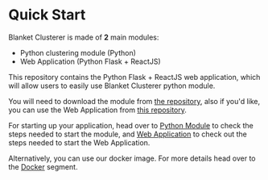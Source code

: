 # Quick Start

Blanket Clusterer is made of **2** main modules:
- Python clustering module (Python)
- Web Application (Python Flask + ReactJS)

This repository contains the Python Flask + ReactJS web application, which will allow users to easily use Blanket
Clusterer python module.

You will need to download the module
from [the repository](https://github.com/Konstantin-Bogdanoski/Blanket-Clusterer-Module), also if you'd like, you can
use the Web Application from [this repository](https://github.com/Konstantin-Bogdanoski/Blanket-Clusterer-GUI).

For starting up your application, head over to [Python Module](getting-started/python-module.md) to check the steps
needed to start the module, and [Web Application](getting-started/web-application.md) to check out the steps needed to
start the Web Application.

Alternatively, you can use our docker image. For more details head over to the [Docker](getting-started/docker.md)
segment.